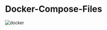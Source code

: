 # Docker-Compose-Files
![docker](https://github.com/nomind69/docker-containers/assets/39767172/819b6da1-136c-46d3-9ed3-3b3bbbc97626)
